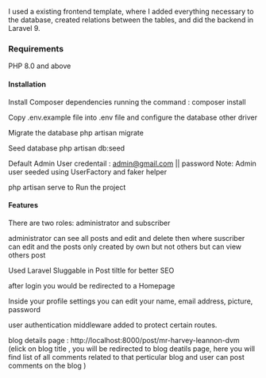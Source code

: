 I used a existing frontend template, where I added everything necessary to the database, created relations between the tables, and did the backend in Laravel 9.


### Requirements ####
PHP 8.0 and above

#### Installation ######

Install Composer dependencies running the command :   composer install

Copy .env.example file into .env file and configure the database other driver

Migrate the database   <command>      php artisan migrate 

Seed database           <command>      php artisan db:seed


Default Admin User credentail :  admin@gmail.com  ||  password 
 Note: Admin user seeded using UserFactory and faker helper 


 php artisan serve   to Run the project 

 #### Features  ######

 There are two roles:  administrator and subscriber

 administrator can see all posts and edit and delete then where suscriber can edit and the posts only created by own but not others but can view others post 

 Used Laravel Sluggable in Post tiltle for better SEO

 after login you would be redirected to a Homepage

 Inside your profile settings you can edit your name, email address, picture, password

 user authentication middleware added to protect certain routes.

 blog details page : http://localhost:8000/post/mr-harvey-leannon-dvm    (elick on blog title , you will be redirected to blog deatils page, here you will find list of all comments related to that perticular blog and user can post comments on the blog )

  
